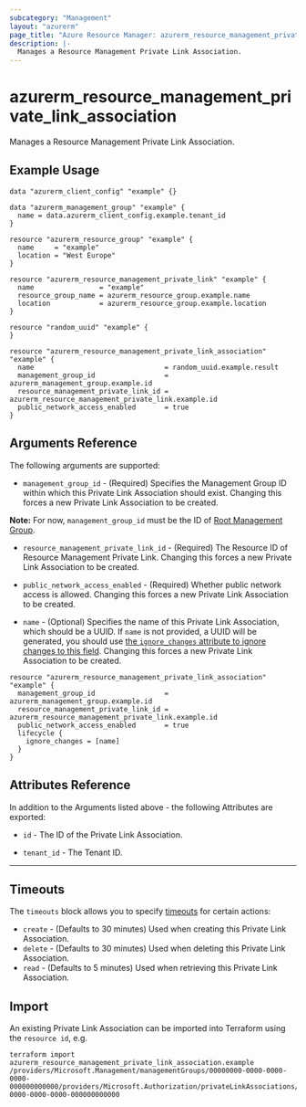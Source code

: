 ```yaml
---
subcategory: "Management"
layout: "azurerm"
page_title: "Azure Resource Manager: azurerm_resource_management_private_link_association"
description: |-
  Manages a Resource Management Private Link Association.
---
```


# azurerm_resource_management_private_link_association

Manages a Resource Management Private Link Association.

## Example Usage

```hcl
data "azurerm_client_config" "example" {}

data "azurerm_management_group" "example" {
  name = data.azurerm_client_config.example.tenant_id
}

resource "azurerm_resource_group" "example" {
  name     = "example"
  location = "West Europe"
}

resource "azurerm_resource_management_private_link" "example" {
  name                = "example"
  resource_group_name = azurerm_resource_group.example.name
  location            = azurerm_resource_group.example.location
}

resource "random_uuid" "example" {
}

resource "azurerm_resource_management_private_link_association" "example" {
  name                                = random_uuid.example.result
  management_group_id                 = azurerm_management_group.example.id
  resource_management_private_link_id = azurerm_resource_management_private_link.example.id
  public_network_access_enabled       = true
}

```

## Arguments Reference

The following arguments are supported:

* `management_group_id` - (Required) Specifies the Management Group ID within which this Private Link Association should exist. Changing this forces a new Private Link Association to be created.

**Note:** For now, `management_group_id` must be the ID of [Root Management Group](https://learn.microsoft.com/en-us/azure/governance/management-groups/overview#root-management-group-for-each-directory).

* `resource_management_private_link_id` - (Required) The Resource ID of Resource Management Private Link. Changing this forces a new Private Link Association to be created.

* `public_network_access_enabled` - (Required) Whether public network access is allowed. Changing this forces a new Private Link Association to be created.
 
* `name` - (Optional) Specifies the name of this Private Link Association, which should be a UUID. If `name` is not provided, a UUID will be generated, you should use [the `ignore_changes` attribute to ignore changes to this field](https://www.terraform.io/language/meta-arguments/lifecycle#ignore_changess). Changing this forces a new Private Link Association to be created.

```hcl
resource "azurerm_resource_management_private_link_association" "example" {
  management_group_id                 = azurerm_management_group.example.id
  resource_management_private_link_id = azurerm_resource_management_private_link.example.id
  public_network_access_enabled       = true
  lifecycle {
    ignore_changes = [name]
  }
}

```

## Attributes Reference

In addition to the Arguments listed above - the following Attributes are exported:

* `id` - The ID of the Private Link Association.

* `tenant_id` - The Tenant ID.

---

## Timeouts

The `timeouts` block allows you to specify [timeouts](https://www.terraform.io/docs/configuration/resources.html#timeouts) for certain actions:

* `create` - (Defaults to 30 minutes) Used when creating this Private Link Association.
* `delete` - (Defaults to 30 minutes) Used when deleting this Private Link Association.
* `read` - (Defaults to 5 minutes) Used when retrieving this Private Link Association.

## Import

An existing Private Link Association can be imported into Terraform using the `resource id`, e.g.

```shell
terraform import azurerm_resource_management_private_link_association.example /providers/Microsoft.Management/managementGroups/00000000-0000-0000-0000-000000000000/providers/Microsoft.Authorization/privateLinkAssociations/00000000-0000-0000-0000-000000000000
```
